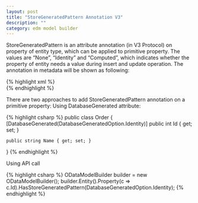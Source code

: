 ```yaml
---
layout: post
title: "StoreGeneratedPattern Annotation V3"
description: ""
category: edm model builder
---
```


StoreGeneratedPattern is an attribute annotation (in V3 Protocol) on property of entity type, which can be applied to primitive property. The values are “None”, “Identity” and “Computed”, which indicates whether the property of entity needs a value during insert and update operation. The annotation in metadata will be shown as following:

{% highlight xml %}
<EntityType Name="Order">
    <Key>
        <PropertyRef Name="Id" />
    </Key>
    <Property Name="Id" Type="Edm.Int32" Nullable="false" annotation:StoreGeneratedPattern="Identity" />
    <Property Name="Name" Type="Edm.String" Nullable="false" />  
</EntityType>
{% endhighlight %}

There are two approaches to add StoreGeneratedPattern annotation on a primitive property:
Using DatabaseGenerated attribute:

{% highlight csharp %}
public class Order
{
    [DatabaseGenerated(DatabaseGeneratedOption.Identity)]
    public int Id { get; set; }

    public string Name { get; set; }
}
{% endhighlight %}

Using API call

{% highlight csharp %}
ODataModelBuilder builder = new ODataModelBuilder();
builder.Entity<Order>().Property(c => c.Id).HasStoreGeneratedPattern(DatabaseGeneratedOption.Identity);
{% endhighlight %}
